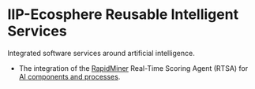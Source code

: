 # IIP-Ecosphere Reusable Intelligent Services

Integrated software services around artificial intelligence.

  * The integration of the [RapidMiner](https://rapidminer.com) Real-Time Scoring Agent (RTSA) for [AI components and processes](https://github.com/iip-ecosphere/platform/tree/main/platform/reusableIntelligentServices/kiServices.rapidminer.rtsa/README.md).

